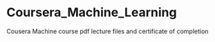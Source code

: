 # Coursera_Machine_Learning
Cousera Machine course pdf lecture files and  certificate of completion
